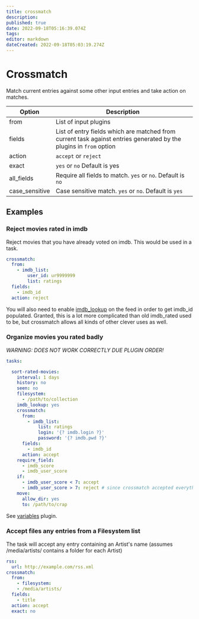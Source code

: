 ```yaml
---
title: crossmatch
description: 
published: true
date: 2022-09-18T05:16:39.074Z
tags: 
editor: markdown
dateCreated: 2022-09-18T05:03:19.274Z
---
```


# Crossmatch
Match current entries against some other input entries and take action on matches.


| **Option** | **Description** |
| --- | --- |
| from | List of input plugins |
| fields | List of entry fields which are matched from current task against entries generated by the plugins in `from` option |
| action | `accept` or `reject` |
| exact | `yes` or `no` Default is yes |
|all_fields|Require all fields to match. `yes` or `no`. Default is `no`
|case_sensitive|Case sensitive match. `yes` or `no`. Default is `yes`

## Examples

### Reject movies rated in imdb
Reject movies that you have already voted on imdb. This would be used in a task.

```yaml
crossmatch:
  from:
    - imdb_list:
        user_id: ur9999999
        list: ratings
  fields:
    - imdb_id
  action: reject
```

You will also need to enable [imdb_lookup](/Plugins/imdb_lookup) on the feed in order to get imdb_id populated. Granted, this is a lot more complicated than old imdb_rated used to be, but crossmatch allows all kinds of other clever uses as well.

### Organize movies you rated badly

_WARNING: DOES NOT WORK CORRECTLY DUE PLUGIN ORDER!_

```yaml
tasks:

  sort-rated-movies:
    interval: 1 days
    history: no
    seen: no
    filesystem:
      - /path/to/collection
    imdb_lookup: yes
    crossmatch:
      from:
        - imdb_list:
            list: ratings
            login: '{? imdb.login ?}'
            password: '{? imdb.pwd ?}'
      fields:
        - imdb_id
      action: accept
    require_field:
      - imdb_score
      - imdb_user_score
    if:
      - imdb_user_score < 7: accept
      - imdb_user_score > 7: reject # since crossmatch accepted everything
    move:
      allow_dir: yes
      to: /path/to/crap
```

See [variables](/Plugins/variables) plugin.

### Accept files any entries from a Filesystem list 
The task will accept any entry containing an Artist's name (assumes /media/artists/ contains a folder for each Artist)

```yaml
rss:
  url: http://example.com/rss.xml
crossmatch:
  from:
    - filesystem:
    - /media/artists/
  fields:
    - title
  action: accept
  exact: no
```
